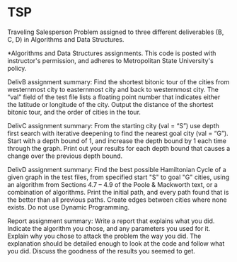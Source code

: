 # TSP
Traveling Salesperson Problem assigned to three different deliverables (B, C, D) in Algorithms and Data Structures.

*Algorithms and Data Structures assignments.
This code is posted with instructor's permission, and adheres to Metropolitan State University's policy.

DelivB assignment summary:  Find the shortest bitonic tour of the cities from westernmost city to easternmost city and back to westernmost city.  The “val” field of the test                               file lists a floating point number that indicates either the latitude or longitude of the city. Output the distance of the shortest bitonic tour,                               and the order of cities in the tour.

DelivC assignment summary:  From the starting city (val = “S”) use depth first search with iterative deepening to find the nearest goal city (val = “G”).  Start with a depth                               bound of 1, and increase the depth bound by 1 each time through the graph.  Print out your results for each depth bound that causes a change over                               the previous depth bound.  

DelivD assignment summary:  Find the best possible Hamiltonian Cycle of a given graph in the test files, from specified start "S" to goal "G" cities, using an algorithm from                               Sections 4.7 – 4.9 of the Poole & Mackworth text, or a combination of algorithms. Print the initial path, and every path found that is the better                               than all previous paths.  Create edges between cities where none exists.  Do not use Dynamic Programming.

Report assignment summary:  Write a report that explains what you did.  Indicate the algorithm you chose, and any parameters you used for it.  Explain why you chose to attack                               the problem the way you did.  The explanation should be detailed enough to look at the code and follow what you did.  Discuss the goodness of the                               results you seemed to get.  
